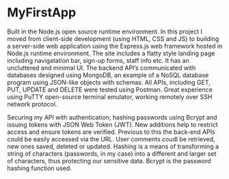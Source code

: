 # MyFirstApp
Built in the Node.js open source runtime environment. In this project I moved from client-side development (using HTML, CSS and JS) to building a server-side web application using the Express.js web framework hosted in Node.js runtime environment. The site includes a flatty style landing page including navigatation bar, sign-up forms, staff info etc. It has an uncluttered and minimal UI. The backend API’s communicated with databases designed using MongoDB, an example of a NoSQL database program using JSON-like objects with schemas. All APIs, including GET, PUT, UPDATE and DELETE were tested using Postman. Great experience using PuTTY open-source terminal emulator, working remotely over SSH network protocol.

Securing my API with authentication; hashing passwords using Bcrypt and issuing tokens with JSON Web Token (JWT). New additions help to restrict access and ensure tokens are verified. Previous to this the back-end APIs could be easily accessed via the URL. User comments coudl be retrieved, new ones saved, deleted or updated. Hashing is a means of transforming a string of characters (passwords, in my case) into a different and larger set of characters, thus protecting our sensitive data. Bcrypt is the password hashing function used.
